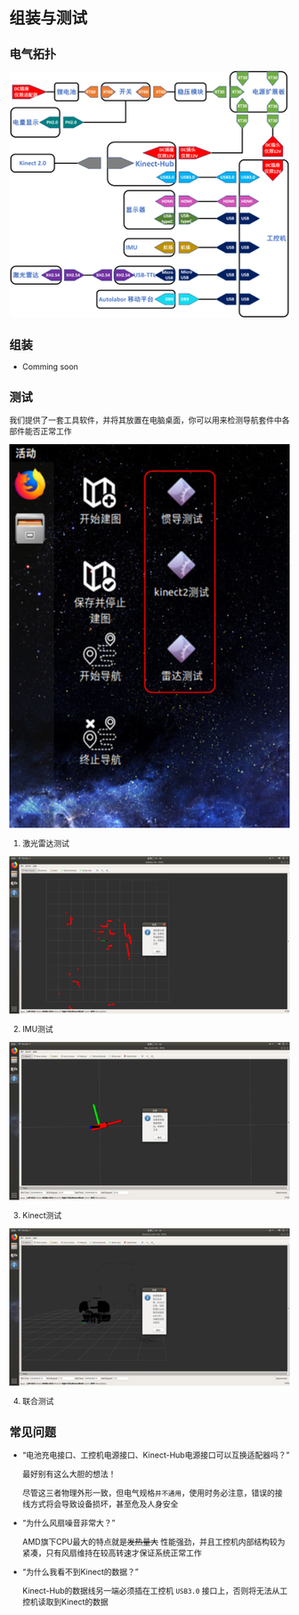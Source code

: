# 组装与测试

## 电气拓扑

![](./imgs/autolabor_box_v1_electrical_topology.png)

## 组装

* Comming soon

## 测试

我们提供了一套工具软件，并将其放置在电脑桌面，你可以用来检测导航套件中各部件能否正常工作

![](./imgs/autolabor_os_desktop.png)

1. 激光雷达测试

![](./imgs/lidar_test.png)

2. IMU测试

![](./imgs/imu_test.png)

3. Kinect测试

![](./imgs/kinect_test.png)

4. 联合测试

## 常见问题

* “电池充电接口、工控机电源接口、Kinect-Hub电源接口可以互换适配器吗？”

    最好别有这么大胆的想法！
    
    尽管这三者物理外形一致，但电气规格`并不通用`，使用时务必注意，错误的接线方式将会导致设备损坏，甚至危及人身安全

* “为什么风扇噪音非常大？”

    AMD旗下CPU最大的特点就是~~发热量大~~ 性能强劲，并且工控机内部结构较为紧凑，只有风扇维持在较高转速才保证系统正常工作

* “为什么我看不到Kinect的数据？”

    Kinect-Hub的数据线另一端必须插在工控机 `USB3.0` 接口上，否则将无法从工控机读取到Kinect的数据